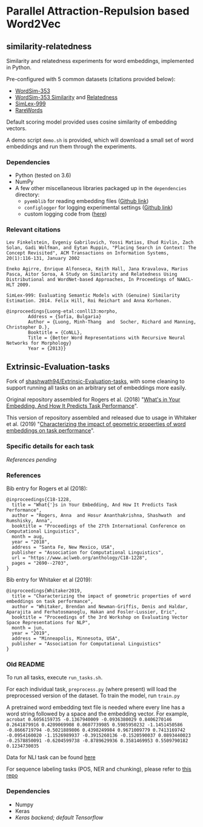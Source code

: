 # Parallel Attraction-Repulsion based Word2Vec


## similarity-relatedness
Similarity and relatedness experiments for word embeddings, implemented in Python.

Pre-configured with 5 common datasets (citations provided below):

- [WordSim-353](http://www.cs.technion.ac.il/~gabr/resources/data/wordsim353/)
- [WordSim-353 Similarity](http://alfonseca.org/eng/research/wordsim353.html) and [Relatedness](http://alfonseca.org/eng/research/wordsim353.html)
- [SimLex-999](https://fh295.github.io/simlex.html)
- [RareWords](https://nlp.stanford.edu/~lmthang/morphoNLM/)

Default scoring model provided uses cosine similarity of embedding vectors.

A demo script `demo.sh` is provided, which will download a small set of word embeddings and run them through the experiments.

### Dependencies

- Python (tested on 3.6)
- NumPy
- A few other miscellaneous libraries packaged up in the `dependencies` directory:
  + `pyemblib` for reading embedding files ([Github link](https://github.com/drgriffis/pyemblib))
  + `configlogger` for logging experimental settings ([Github link](https://github.com/drgriffis/configlogger))
  + custom logging code from ([here](https://github.com/drgriffis/miscutils))

### Relevant citations

```
Lev Finkelstein, Evgeniy Gabrilovich, Yossi Matias, Ehud Rivlin, Zach Solan, Gadi Wolfman, and Eytan Ruppin, "Placing Search in Context: The Concept Revisited", ACM Transactions on Information Systems, 20(1):116-131, January 2002

Eneko Agirre, Enrique Alfonseca, Keith Hall, Jana Kravalova, Marius Pasca, Aitor Soroa, A Study on Similarity and Relatedness Using Distributional and WordNet-based Approaches, In Proceedings of NAACL-HLT 2009.

SimLex-999: Evaluating Semantic Models with (Genuine) Similarity Estimation. 2014. Felix Hill, Roi Reichart and Anna Korhonen.

@inproceedings{Luong-etal:conll13:morpho,
        Address = {Sofia, Bulgaria}
        Author = {Luong, Minh-Thang  and  Socher, Richard and Manning, Christopher D.},
        Booktitle = {CoNLL},
        Title = {Better Word Representations with Recursive Neural Networks for Morphology}
        Year = {2013}}
```


## Extrinsic-Evaluation-tasks

Fork of [shashwath94/Extrinsic-Evaluation-tasks](https://github.com/shashwath94/Extrinsic-Evaluation-tasks), with some cleaning to support running all tasks on an arbitrary set of embeddings more easily.

Original repository assembled for Rogers et al. (2018) "[What's in Your Embedding, And How It Predicts Task Performance](http://aclweb.org/anthology/C18-1228)".

This version of repository assembled and released due to usage in Whitaker et al. (2019) "[Characterizing the impact of geometric properties of word embeddings on task performance](https://arxiv.org/abs/1904.04866)".

### Specific details for each task

_References pending_

### References

Bib entry for Rogers et al (2018):
```
@inproceedings{C18-1228,
  title = "What{'}s in Your Embedding, And How It Predicts Task Performance",
  author = "Rogers, Anna  and Hosur Ananthakrishna, Shashwath  and Rumshisky, Anna",
  booktitle = "Proceedings of the 27th International Conference on Computational Linguistics",
  month = aug,
  year = "2018",
  address = "Santa Fe, New Mexico, USA",
  publisher = "Association for Computational Linguistics",
  url = "https://www.aclweb.org/anthology/C18-1228",
  pages = "2690--2703",
}
```

Bib entry for Whitaker et al (2019):
```
@inproceedings{Whitaker2019,
  title = "Characterizing the impact of geometric properties of word embeddings on task performance",
  author = "Whitaker, Brendan and Newman-Griffis, Denis and Haldar, Aparajita and Ferhatosmanoglu, Hakan and Fosler-Lussier, Eric",
  booktitle = "Proceedings of the 3rd Workshop on Evaluating Vector Space Representations for NLP",
  month = jun,
  year = "2019",
  address = "Minneapolis, Minnesota, USA",
  publisher = "Association for Computational Linguistics"
}
```

### Old README

To run all tasks, execute `run_tasks.sh`.

For each individual task, `preprocess.py` (where present) will load the preprocessed version of the dataset.
To train the model, run `train.py`

A pretrained word embedding text file is needed where every line has a word string followed by a space and the embedding vector.
For example, `acrobat 0.6056159735 -0.1367940009 -0.0936380029 0.8406270146 0.2641879916 0.4209069908 0.0607739985 0.5985950232 -1.1451450586 -0.8666719794 -0.5021889806 0.4398249984 0.9671009779 0.7413169742 -0.0954160020 -1.1526989937 -0.3915260136 -0.1520590037 0.0893440023 -0.2578850091 -0.6204599738 -0.8789629936 0.3581469953 0.5509790182 0.1234730035`

Data for NLI task can be found [here](https://nlp.stanford.edu/projects/snli/snli_1.0.zip)

For sequence labeling tasks (POS, NER and chunking), please refer to [this repo](https://github.com/shashwath94/Sequence-Labeling)

### Dependencies

- Numpy
- Keras
- _Keras backend; default Tensorflow_

